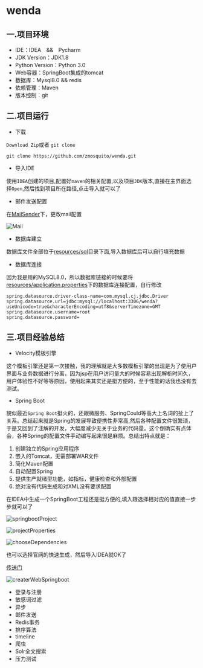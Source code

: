 # wenda



## 一.项目环境

- IDE：IDEA　&&　Pycharm
- JDK Version：JDK1.8
- Python Version：Python 3.0
- Web容器：SpringBoot集成的tomcat
- 数据库：Mysql8.0  &&  redis
- 依赖管理：Maven
- 版本控制：git

## 二.项目运行

- 下载

`Download Zip`或者 `git clone`

`git clone https://github.com/zmosquito/wenda.git                                                                           `

- 导入IDE

使用`IDEA`创建的项目,配置好`maven`的相关配置,以及项目`JDK`版本,直接在主界面选择`Open`,然后找到项目所在路径,点击导入就可以了

- 邮件发送配置

在[MailSender](https://github.com/zmosquito/wenda/blob/master/src/main/java/com/mosquito/util/MailSender.java)下，更改mail配置

![Mail](https://blogs-image.oss-cn-beijing.aliyuncs.com/wenda/wenda-mail.png)

- 数据库建立

数据库文件全部位于[resources/sql](<https://github.com/zmosquito/wenda/blob/master/src/test/resources/init-schema.sql>)目录下面,导入数据库后可以自行填充数据

- 数据库连接

因为我是用的MySQL8.0，所以数据库链接的时候要将[resources/application.properties](https://github.com/zmosquito/wenda/blob/master/src/main/resources/application.properties)下的数据库连接配置，自行修改

```
spring.datasource.driver-class-name=com.mysql.cj.jdbc.Driver
spring.datasource.url=jdbc:mysql://localhost:3306/wenda?useUnicode=true&characterEncoding=utf8&serverTimezone=GMT
spring.datasource.username=root
spring.datasource.password=
```

## 三.项目经验总结

- Velocity模板引擎

这个模板引擎还是第一次接触，我的理解就是大多数模板引擎的出现是为了使用户界面与业务数据进行分离，因为jsp在用户访问量大的时候容易出现解析时间久，用户体验性不好等等原因，使用起来其实还是挺方便的，至于性能的话我也没有去测试。

- Spring Boot

貌似最近`Spring Boot`挺火的，还跟微服务、SpringCould等高大上名词的扯上了关系。总结起来就是Spring的发展导致便携性非常高,然后各种配置文件很繁琐，于是又回到了注解的开发，大幅度减少无关于业务的代码量。这个倒确实有点体会，各种Spring的配置文件手动编写起来很是麻烦。总结出特点就是：

1. 创建独立的Spring应用程序
2. 嵌入的Tomcat，无需部署WAR文件
3. 简化Maven配置
4. 自动配置Spring
5. 提供生产就绪型功能，如指标，健康检查和外部配置
6. 绝对没有代码生成和对XML没有要求配置

在IDEA中生成一个SpringBoot工程还是挺方便的,填入跟选择相对应的值直接一步步就可以了 

![springbootProject](https://blogs-image.oss-cn-beijing.aliyuncs.com/wenda/springbootProject.png)

![projectProperties](https://blogs-image.oss-cn-beijing.aliyuncs.com/wenda/projectProperties.png)

![chooseDependencies](https://blogs-image.oss-cn-beijing.aliyuncs.com/wenda/chooseDependencies.png)

也可以选择官网的快速生成，然后导入IDEA就OK了

[传送门](https://start.spring.io/)

![createrWebSpringboot](https://blogs-image.oss-cn-beijing.aliyuncs.com/wenda/createrWebSpringboot.png)

- 登录与注册
- 敏感词过滤
- 异步
- 邮件发送
- Redis事务
- 排序算法
- timeline
- 爬虫
- Solr全文搜索
- 压力测试